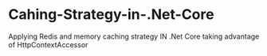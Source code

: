 # Cahing-Strategy-in-.Net-Core
Applying Redis and memory caching strategy IN .Net Core taking advantage of HttpContextAccessor
